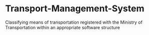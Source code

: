 # Transport-Management-System
Classifying means of transportation registered with the Ministry of Transportation within an appropriate software structure

